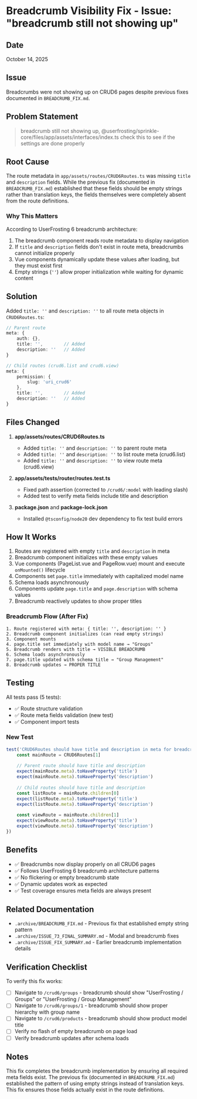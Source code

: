 # Breadcrumb Visibility Fix - Issue: "breadcrumb still not showing up"

## Date
October 14, 2025

## Issue
Breadcrumbs were not showing up on CRUD6 pages despite previous fixes documented in `BREADCRUMB_FIX.md`.

## Problem Statement
> breadcrumb still not showing up, @userfrosting/sprinkle-core/files/app/assets/interfaces/index.ts check this to see if the settings are done properly

## Root Cause
The route metadata in `app/assets/routes/CRUD6Routes.ts` was missing `title` and `description` fields. While the previous fix (documented in `BREADCRUMB_FIX.md`) established that these fields should be empty strings rather than translation keys, the fields themselves were completely absent from the route definitions.

### Why This Matters
According to UserFrosting 6 breadcrumb architecture:
1. The breadcrumb component reads route metadata to display navigation
2. If `title` and `description` fields don't exist in route meta, breadcrumbs cannot initialize properly
3. Vue components dynamically update these values after loading, but they must exist first
4. Empty strings (`''`) allow proper initialization while waiting for dynamic content

## Solution
Added `title: ''` and `description: ''` to all route meta objects in `CRUD6Routes.ts`:

```typescript
// Parent route
meta: {
    auth: {},
    title: '',        // Added
    description: ''   // Added
}

// Child routes (crud6.list and crud6.view)
meta: {
    permission: {
        slug: 'uri_crud6'
    },
    title: '',        // Added
    description: ''   // Added
}
```

## Files Changed
1. **app/assets/routes/CRUD6Routes.ts**
   - Added `title: ''` and `description: ''` to parent route meta
   - Added `title: ''` and `description: ''` to list route meta (crud6.list)
   - Added `title: ''` and `description: ''` to view route meta (crud6.view)

2. **app/assets/tests/router/routes.test.ts**
   - Fixed path assertion (corrected to `/crud6/:model` with leading slash)
   - Added test to verify meta fields include title and description

3. **package.json** and **package-lock.json**
   - Installed `@tsconfig/node20` dev dependency to fix test build errors

## How It Works
1. Routes are registered with empty `title` and `description` in meta
2. Breadcrumb component initializes with these empty values
3. Vue components (PageList.vue and PageRow.vue) mount and execute `onMounted()` lifecycle
4. Components set `page.title` immediately with capitalized model name
5. Schema loads asynchronously
6. Components update `page.title` and `page.description` with schema values
7. Breadcrumb reactively updates to show proper titles

### Breadcrumb Flow (After Fix)
```
1. Route registered with meta: { title: '', description: '' }
2. Breadcrumb component initializes (can read empty strings)
3. Component mounts
4. page.title set immediately with model name → "Groups"
5. Breadcrumb renders with title → VISIBLE BREADCRUMB
6. Schema loads asynchronously
7. page.title updated with schema title → "Group Management"
8. Breadcrumb updates → PROPER TITLE
```

## Testing
All tests pass (5 tests):
- ✅ Route structure validation
- ✅ Route meta fields validation (new test)
- ✅ Component import tests

### New Test
```typescript
test('CRUD6Routes should have title and description in meta for breadcrumbs', () => {
    const mainRoute = CRUD6Routes[1]
    
    // Parent route should have title and description
    expect(mainRoute.meta).toHaveProperty('title')
    expect(mainRoute.meta).toHaveProperty('description')
    
    // Child routes should have title and description
    const listRoute = mainRoute.children[0]
    expect(listRoute.meta).toHaveProperty('title')
    expect(listRoute.meta).toHaveProperty('description')
    
    const viewRoute = mainRoute.children[1]
    expect(viewRoute.meta).toHaveProperty('title')
    expect(viewRoute.meta).toHaveProperty('description')
})
```

## Benefits
- ✅ Breadcrumbs now display properly on all CRUD6 pages
- ✅ Follows UserFrosting 6 breadcrumb architecture patterns
- ✅ No flickering or empty breadcrumb state
- ✅ Dynamic updates work as expected
- ✅ Test coverage ensures meta fields are always present

## Related Documentation
- `.archive/BREADCRUMB_FIX.md` - Previous fix that established empty string pattern
- `.archive/ISSUE_73_FINAL_SUMMARY.md` - Modal and breadcrumb fixes
- `.archive/ISSUE_FIX_SUMMARY.md` - Earlier breadcrumb implementation details

## Verification Checklist
To verify this fix works:
- [ ] Navigate to `/crud6/groups` - breadcrumb should show "UserFrosting / Groups" or "UserFrosting / Group Management"
- [ ] Navigate to `/crud6/groups/1` - breadcrumb should show proper hierarchy with group name
- [ ] Navigate to `/crud6/products` - breadcrumb should show product model title
- [ ] Verify no flash of empty breadcrumb on page load
- [ ] Verify breadcrumb updates after schema loads

## Notes
This fix completes the breadcrumb implementation by ensuring all required meta fields exist. The previous fix (documented in `BREADCRUMB_FIX.md`) established the pattern of using empty strings instead of translation keys. This fix ensures those fields actually exist in the route definitions.
